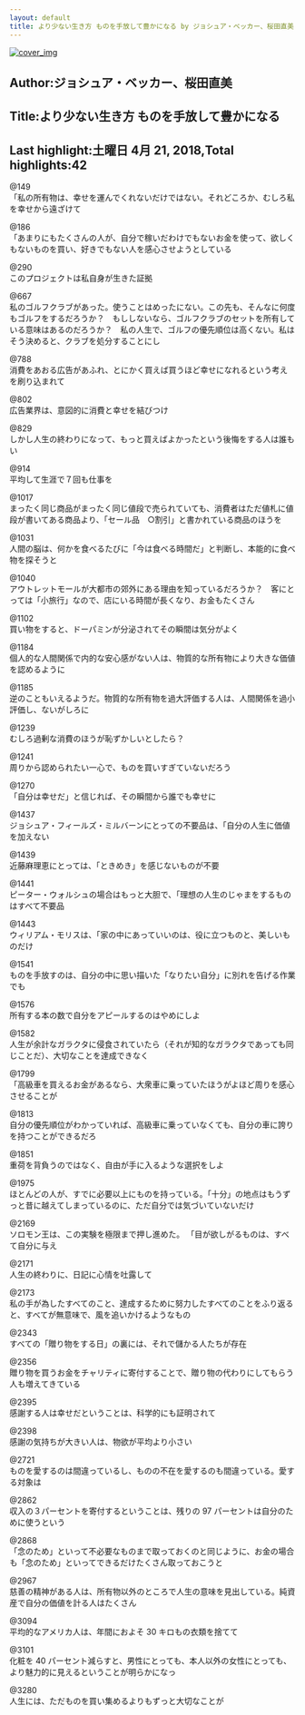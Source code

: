 ```yaml
---
layout: default
title: より少ない生き方 ものを手放して豊かになる by ジョシュア・ベッカー、桜田直美
---
```


[![cover_img](http://images-jp.amazon.com/images/P/B01NBJ6IE1.09.MZZZZZZZ.jpg)](https://www.amazon.co.jp/dp/B01NBJ6IE1)  
## Author:ジョシュア・ベッカー、桜田直美  
## Title:より少ない生き方 ものを手放して豊かになる  
## Last highlight:土曜日 4月 21, 2018,Total highlights:42  
  
@149  
「私の所有物は、幸せを運んでくれないだけではない。それどころか、むしろ私を幸せから遠ざけて  
  
@186  
「あまりにもたくさんの人が、自分で稼いだわけでもないお金を使って、欲しくもないものを買い、好きでもない人を感心させようとしている  
  
@290  
このプロジェクトは私自身が生きた証拠  
  
@667  
私のゴルフクラブがあった。使うことはめったにない。この先も、そんなに何度もゴルフをするだろうか？　もししないなら、ゴルフクラブのセットを所有している意味はあるのだろうか？　私の人生で、ゴルフの優先順位は高くない。私はそう決めると、クラブを処分することにし  
  
@788  
消費をあおる広告があふれ、とにかく買えば買うほど幸せになれるという考えを刷り込まれて  
  
@802  
広告業界は、意図的に消費と幸せを結びつけ  
  
@829  
しかし人生の終わりになって、もっと買えばよかったという後悔をする人は誰もい  
  
@914  
平均して生涯で７回も仕事を  
  
@1017  
まったく同じ商品がまったく同じ値段で売られていても、消費者はただ値札に値段が書いてある商品より、「セール品　○割引」と書かれている商品のほうを  
  
@1031  
人間の脳は、何かを食べるたびに「今は食べる時間だ」と判断し、本能的に食べ物を探そうと  
  
@1040  
アウトレットモールが大都市の郊外にある理由を知っているだろうか？　客にとっては「小旅行」なので、店にいる時間が長くなり、お金もたくさん  
  
@1102  
買い物をすると、ドーパミンが分泌されてその瞬間は気分がよく  
  
@1184  
個人的な人間関係で内的な安心感がない人は、物質的な所有物により大きな価値を認めるように  
  
@1185  
逆のこともいえるようだ。物質的な所有物を過大評価する人は、人間関係を過小評価し、ないがしろに  
  
@1239  
むしろ過剰な消費のほうが恥ずかしいとしたら？  
  
@1241  
周りから認められたい一心で、ものを買いすぎていないだろう  
  
@1270  
「自分は幸せだ」と信じれば、その瞬間から誰でも幸せに  
  
@1437  
ジョシュア・フィールズ・ミルバーンにとっての不要品は、「自分の人生に価値を加えない  
  
@1439  
近藤麻理恵にとっては、「ときめき」を感じないものが不要  
  
@1441  
ピーター・ウォルシュの場合はもっと大胆で、「理想の人生のじゃまをするものはすべて不要品  
  
@1443  
ウィリアム・モリスは、「家の中にあっていいのは、役に立つものと、美しいものだけ  
  
@1541  
ものを手放すのは、自分の中に思い描いた「なりたい自分」に別れを告げる作業でも  
  
@1576  
所有する本の数で自分をアピールするのはやめにしよ  
  
@1582  
人生が余計なガラクタに侵食されていたら（それが知的なガラクタであっても同じことだ）、大切なことを達成できなく  
  
@1799  
「高級車を買えるお金があるなら、大衆車に乗っていたほうがよほど周りを感心させることが  
  
@1813  
自分の優先順位がわかっていれば、高級車に乗っていなくても、自分の車に誇りを持つことができるだろ  
  
@1851  
重荷を背負うのではなく、自由が手に入るような選択をしよ  
  
@1975  
ほとんどの人が、すでに必要以上にものを持っている。「十分」の地点はもうずっと昔に越えてしまっているのに、ただ自分では気づいていないだけ  
  
@2169  
ソロモン王は、この実験を極限まで押し進めた。 「目が欲しがるものは、すべて自分に与え  
  
@2171  
人生の終わりに、日記に心情を吐露して  
  
@2173  
私の手が為したすべてのこと、達成するために努力したすべてのことをふり返ると、すべてが無意味で、風を追いかけるようなもの  
  
@2343  
すべての「贈り物をする日」の裏には、それで儲かる人たちが存在  
  
@2356  
贈り物を買うお金をチャリティに寄付することで、贈り物の代わりにしてもらう人も増えてきている  
  
@2395  
感謝する人は幸せだということは、科学的にも証明されて  
  
@2398  
感謝の気持ちが大きい人は、物欲が平均より小さい  
  
@2721  
ものを愛するのは間違っているし、ものの不在を愛するのも間違っている。愛する対象は  
  
@2862  
収入の３パーセントを寄付するということは、残りの 97 パーセントは自分のために使うという  
  
@2868  
「念のため」といって不必要なものまで取っておくのと同じように、お金の場合も「念のため」といってできるだけたくさん取っておこうと  
  
@2967  
慈善の精神がある人は、所有物以外のところで人生の意味を見出している。純資産で自分の価値を計る人はたくさん  
  
@3094  
平均的なアメリカ人は、年間におよそ 30 キロもの衣類を捨てて  
  
@3101  
化粧を 40 パーセント減らすと、男性にとっても、本人以外の女性にとっても、より魅力的に見えるということが明らかになっ  
  
@3280  
人生には、ただものを買い集めるよりもずっと大切なことが  